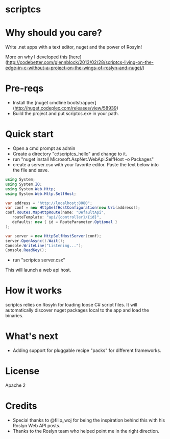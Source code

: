 scriptcs
========

# Why should you care?
Write .net apps with a text editor, nuget and the power of Rosyln!

More on why I developed this [here] (http://codebetter.com/glennblock/2013/02/28/scriptcs-living-on-the-edge-in-c-without-a-project-on-the-wings-of-roslyn-and-nuget/)

# Pre-reqs

* Install the [nuget cmdline bootstrapper] (http://nuget.codeplex.com/releases/view/58939)
* Build the project and put scriptcs.exe in your path.

# Quick start
* Open a cmd prompt as admin
* Create a directory "c:\scriptcs_hello" and change to it.
* run "nuget install Microsoft.AspNet.WebApi.SelfHost -o Packages"
* create a server.csx with your favorite editor. Paste the text below into the file and save.

```csharp
using System;
using System.IO;
using System.Web.Http;
using System.Web.Http.SelfHost;

var address = "http://localhost:8080";
var conf = new HttpSelfHostConfiguration(new Uri(address));
conf.Routes.MapHttpRoute(name: "DefaultApi",
   routeTemplate: "api/{controller}/{id}",
   defaults: new { id = RouteParameter.Optional }
);

var server = new HttpSelfHostServer(conf);
server.OpenAsync().Wait();
Console.WriteLine("Listening...");
Console.ReadKey();
```
* run "scriptcs server.csx"

This will launch a web api host.

# How it works
scriptcs relies on Rosyln for loading loose C# script files. It will automatically discover nuget packages local to the app and load the binaries.

# What's next
* Adding support for pluggable recipe "packs" for different frameworks.

# License 
Apache 2

# Credits
* Special thanks to @filip_woj for being the inspiration behind this with his Roslyn Web API posts.
* Thanks to the Roslyn team who helped point me in the right direction.

